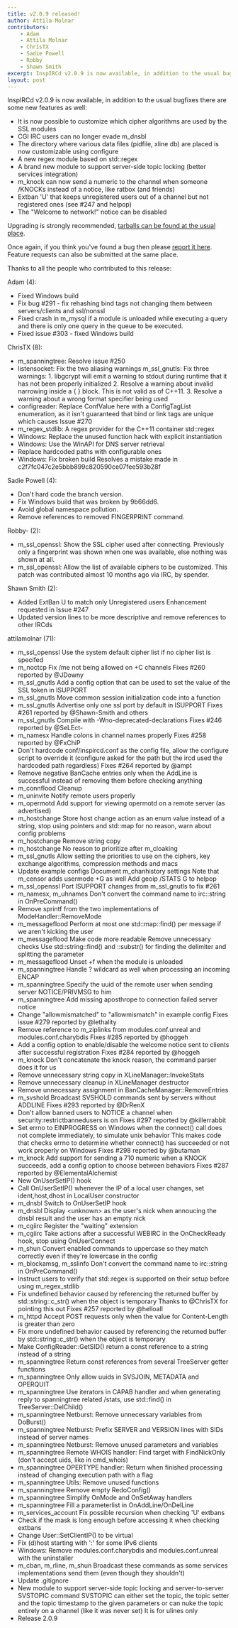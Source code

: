 ```yaml
---
title: v2.0.9 released!
author: Attila Molnar
contributors:
    - Adam
    - Attila Molnar
    - ChrisTX
    - Sadie Powell
    - Robby
    - Shawn Smith
excerpt: InspIRCd v2.0.9 is now available, in addition to the usual bugfixes there are some new features as well.
layout: post
---
```


InspIRCd v2.0.9 is now available, in addition to the usual bugfixes there are some new features as well:

- It is now possible to customize which cipher algorithms are used by the SSL modules 
- CGI IRC users can no longer evade m_dnsbl
- The directory where various data files (pidfile, xline db) are placed is now customizable using configure
- A new regex module based on std::regex
- A brand new module to support server-side topic locking (better services integration)
- m_knock can now send a numeric to the channel when someone /KNOCKs instead of a notice, like ratbox (and friends)
- Extban 'U' that keeps unregistered users out of a channel but not registered ones (see #247 and helpop)
- The "Welcome to network!" notice can be disabled

Upgrading is strongly recommended, [tarballs can be found at the usual place](https://github.com/inspircd/inspircd/releases).

Once again, if you think you've found a bug then please [report it here](https://github.com/inspircd/inspircd/issues).
Feature requests can also be submitted at the same place.

Thanks to all the people who contributed to this release:

Adam (4):

  - Fixed Windows build
  - Fix bug #291 - fix rehashing bind tags not changing them between servers/clients and ssl/nonssl
  - Fixed crash in m_mysql if a module is unloaded while executing     a query and there is only one query in the queue to be executed.
  - Fixed issue #303 - fixed Windows build

ChrisTX (8):

  - m_spanningtree: Resolve issue #250
  - listensocket: Fix the two aliasing warnings     m_ssl_gnutls: Fix three warnings:     1. libgcrypt will emit a warning to stdout during runtime that it has not been properly initialized     2. Resolve a warning about invalid narrowing inside a { } block. This is not valid as of C++11.     3. Resolve a warning about a wrong format specifier being used
  - configreader: Replace ConfValue here with a ConfigTagList enumeration, as it isn't guaranteed that bind or link tags are unique which causes Issue #270
  - m_regex_stdlib: A regex provider for the C++11 container std::regex
  - Windows: Replace the unused function hack with explicit instantiation
  - Windows: Use the WinAPI for DNS server retrieval
  - Replace hardcoded paths with configurable ones
  - Windows: Fix broken build     Resolves a mistake made in c2f7fc047c2e5bbb899c820590ce07fee593b28f

Sadie Powell (4):

  - Don't hard code the branch version.
  - Fix Windows build that was broken by 9b66dd6.
  - Avoid global namespace pollution.
  - Remove references to removed FINGERPRINT command.

Robby- (2):

  - m_ssl_openssl: Show the SSL cipher used after connecting.     Previously only a fingerprint was shown when one was available, else nothing was shown at all.
  - m_ssl_openssl: Allow the list of available ciphers to be customized.     This patch was contributed almost 10 months ago via IRC, by spender.

Shawn Smith (2):

  - Added ExtBan U to match only Unregistered users     Enhancement requested in Issue #247
  - Updated version lines to be more descriptive and remove references to other IRCds

attilamolnar (71):

  - m_ssl_openssl Use the system default cipher list if no cipher list is specifed
  - m_noctcp Fix /me not being allowed on +C channels     Fixes #260 reported by @JDowny
  - m_ssl_gnutls Add a config option that can be used to set the value of the SSL token in ISUPPORT
  - m_ssl_gnutls Move common session initialization code into a function
  - m_ssl_gnutls Advertise only one ssl port by default in ISUPPORT     Fixes #261 reported by @Shawn-Smith and others
  - m_ssl_gnutls Compile with -Wno-deprecated-declarations     Fixes #246 reported by @SeLEct-
  - m_namesx Handle colons in channel names properly     Fixes #258 reported by @FxChiP
  - Don't hardcode conf/inspircd.conf as the config file, allow the configure script to override it (configure asked for the path but the ircd used the hardcoded path regardless)     Fixes #264 reported by @ampt
  - Remove negative BanCache entries only when the AddLine is successful instead of removing them before checking anything
  - m_connflood Cleanup
  - m_uninvite Notify remote users properly
  - m_opermotd Add support for viewing opermotd on a remote server (as advertised)
  - m_hostchange Store host change action as an enum value instead of a string, stop using pointers and std::map for no reason, warn about config problems
  - m_hostchange Remove string copy
  - m_hostchange No reason to prioritize after m_cloaking
  - m_ssl_gnutls Allow setting the priorities to use on the ciphers, key exchange algorithms, compression methods and macs
  - Update example configs     Document m_chanhistory settings     Note that m_censor adds usermode +G as well     Add geoip /STATS G to helpop
  - m_ssl_openssl Port ISUPPORT changes from m_ssl_gnutls to fix #261
  - m_namesx, m_uhnames Don't convert the command name to irc::string in OnPreCommand()
  - Remove sprintf from the two implementations of ModeHandler::RemoveMode
  - m_messageflood Perform at most one std::map::find() per message if we aren't kicking the user
  - m_messageflood Make code more readable     Remove unnecessary checks     Use std::string::find() and ::substr() for finding the delimiter and splitting the parameter
  - m_messageflood Unset +f when the module is unloaded
  - m_spanningtree Handle ? wildcard as well when processing an incoming ENCAP
  - m_spanningtree Specify the uuid of the remote user when sending server NOTICE/PRIVMSG to him
  - m_spanningtree Add missing aposthrope to connection failed server notice
  - Change "allowmismatched" to "allowmismatch" in example config     Fixes issue #279 reported by @lethality
  - Remove reference to m_ziplinks from modules.conf.unreal and modules.conf.charybdis     Fixes #285 reported by @hoggeh
  - Add a config option to enable/disable the welcome notice sent to clients after successful registration     Fixes #284 reported by @hoggeh
  - m_knock Don't concatenate the knock reason, the command parser does it for us
  - Remove unnecessary string copy in XLineManager::InvokeStats
  - Remove unnecessary cleanup in XLineManager destructor
  - Remove unnecessary assignment in BanCacheManager::RemoveEntries
  - m_svshold Broadcast SVSHOLD commands sent by servers without ADDLINE     Fixes #293 reported by @DrRenX
  - Don't allow banned users to NOTICE a channel when security:restrictbannedusers is on     Fixes #297 reported by @killerrabbit
  - Set errno to EINPROGRESS on Windows when the connect() call does not complete immediately, to simulate unix behavior     This makes code that checks errno to determine whether connect() has succeeded or not work properly on Windows     Fixes #298 reported by @butaman
  - m_knock Add support for sending a 710 numeric when a KNOCK succeeds, add a config option to choose between behaviors     Fixes #287 reported by @ElementalAlchemist
  - New OnUserSetIP() hook
  - Call OnUserSetIP() whenever the IP of a local user changes, set ident,host,dhost in LocalUser constructor
  - m_dnsbl Switch to OnUserSetIP hook
  - m_dnsbl Display &lt;unknown&gt; as the user's nick when annoucing the dnsbl result and the user has an empty nick
  - m_cgiirc Register the "waiting" extension
  - m_cgiirc Take actions after a successful WEBIRC in the OnCheckReady hook, stop using OnUserConnect
  - m_shun Convert enabled commands to uppercase so they match correctly even if they're lowercase in the config
  - m_blockamsg, m_sslinfo Don't convert the command name to irc::string in OnPreCommand()
  - Instruct users to verify that std::regex is supported on their setup before using m_regex_stdlib
  - Fix undefined behavior caused by referencing the returned buffer by std::string::c_str() when the object is temporary     Thanks to @ChrisTX for pointing this out     Fixes #257 reported by @helloall
  - m_httpd Accept POST requests only when the value for Content-Length is greater than zero
  - Fix more undefined behavior caused by referencing the returned buffer by std::string::c_str() when the object is temporary
  - Make ConfigReader::GetSID() return a const reference to a string instead of a string
  - m_spanningtree Return const references from several TreeServer getter functions
  - m_spanningtree Only allow uuids in SVSJOIN, METADATA and OPERQUIT
  - m_spanningtree Use iterators in CAPAB handler and when generating reply to spanningtree related /stats, use std::find() in TreeServer::DelChild()
  - m_spanningtree Netburst: Remove unnecessary variables from DoBurst()
  - m_spanningtree Netburst: Prefix SERVER and VERSION lines with SIDs instead of server names
  - m_spanningtree Netburst: Remove unused parameters and variables
  - m_spanningtree Remote WHOIS handler: Find target with FindNickOnly (don't accept uids, like in cmd_whois)
  - m_spanningtree OPERTYPE handler: Return when finished processing instead of changing execution path with a flag
  - m_spanningtree Utils: Remove unused functions
  - m_spanningtree Remove empty RedoConfig()
  - m_spanningtree Simplify OnMode and OnSetAway handlers
  - m_spanningtree Fill a parameterlist in OnAddLine/OnDelLine
  - m_services_account Fix possible recursion when checking 'U' extbans
  - Check if the mask is long enough before accessing it when checking extbans
  - Change User::SetClientIP() to be virtual
  - Fix (d)host starting with ':' for some IPv6 clients
  - Windows: Remove modules.conf.charybdis and modules.conf.unreal with the uninstaller
  - m_cban, m_rline, m_shun Broadcast these commands as some services implementations send them (even though they shouldn't)
  - Update .gitignore
  - New module to support server-side topic locking and server-to-server SVSTOPIC command     SVSTOPIC can either set the topic, the topic setter and the topic timestamp to the given parameters or can nuke the topic entirely on a channel (like it was never set)     It is for ulines only
  - Release 2.0.9
